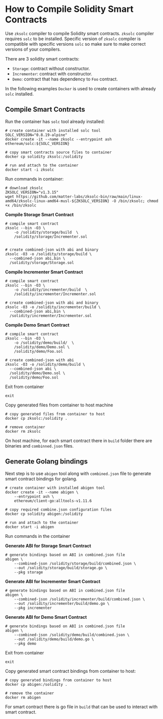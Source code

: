 # How to Compile Solidity Smart Contracts

Use `zksolc` compiler to compile Solidity smart contracts.
`zksolc` compiler requires `solc` to be installed. Specific version of
`zksolc` compiler is compatible with specific versions `solc` so make
sure to make correct versions of your compilers.

There are 3 solidity smart contracts:

- `Storage`: contract without constructor.
- `Incrementer`: contract with constructor.
- `Demo`: contract that has dependency to `Foo` contract.

In the following examples `Docker` is used to create containers with already
`solc` installed.

## Compile Smart Contracts

Run the container has `solc` tool already installed:
```shell
# create container with installed solc tool
SOLC_VERSION="0.8.19-alpine"
docker create -it --name zksolc --entrypoint ash  ethereum/solc:${SOLC_VERSION}

# copy smart contracts source files to container
docker cp solidity zksolc:/solidity

# run and attach to the container
docker start -i zksolc
```
Run commands in container:
```shell
# download zksolc
ZKSOLC_VERSION="v1.3.15"
wget https://github.com/matter-labs/zksolc-bin/raw/main/linux-amd64/zksolc-linux-amd64-musl-${ZKSOLC_VERSION} -O /bin/zksolc; chmod +x /bin/zksolc
```

**Compile Storage Smart Contract**
```shell
# compile smart contract
zksolc --bin -O3 \
	-o /solidity/storage/build  \
	/solidity/storage/Incrementer.sol


# create combined-json with abi and binary
zksolc -O3 -o /solidity/storage/build \
  --combined-json abi,bin \
  /solidity/storage/Storage.sol
```

**Compile Incrementer Smart Contract**
```shell
# compile smart contract
zksolc --bin -O3 \
	-o /solidity/incrementer/build  \
	/solidity/incrementer/Incrementer.sol

# create combined-json with abi and binary
zksolc -O3 -o /solidity/incrementer/build \
  --combined-json abi,bin \
  /solidity/incrementer/Incrementer.sol
```

**Compile Demo Smart Contract**
```shell
# compile smart contract
zksolc --bin -O3 \
	-o /solidity/demo/build/  \
	/solidity/demo/Demo.sol \
	/solidity/demo/Foo.sol

# create combined-json with abi
zksolc -O3 -o /solidity/demo/build \
  --combined-json abi \
  /solidity/demo/Demo.sol \
  /solidity/demo/Foo.sol
```
Exit from container
```shell
exit 
```

Copy generated files from container to host machine
```shell
# copy generated files from container to host
docker cp zksolc:/solidity .

# remove container
docker rm zksolc
```

On host machine, for each smart contract there in `build` folder there are binaries
and `combinned.json` files.

## Generate Golang bindings 

Next step is to use `abigen` tool along with `combined.json` file to generate
smart contract bindings for golang.

```shell
# create container with installed abigen tool
docker create -it --name abigen \
	--entrypoint ash \
	ethereum/client-go:alltools-v1.11.6

# copy required combine.json configuration files
docker cp solidity abigen:/solidity

# run and attach to the container
docker start -i abigen
```
Run commands in the container

**Generate ABI for Storage Smart Contract**
```shell
# generate bindings based on ABI in combined.json file
abigen \
	--combined-json /solidity/storage/build/combined.json \
	--out /solidity/storage/build/storage.go \
	--pkg storage
```

**Generate ABI for Incrementer Smart Contract**
```shell
# generate bindings based on ABI in combined.json file
abigen \
	--combined-json /solidity/incrementer/build/combined.json \
	--out /solidity/incrementer/build/demo.go \
	--pkg incrementer
```

**Generate ABI for Demo Smart Contract**
```shell
# generate bindings based on ABI in combined.json file
abigen \
	--combined-json /solidity/demo/build/combined.json \
	--out /solidity/demo/build/demo.go \
	--pkg demo
```

Exit from container
```shell
exit 
```

Copy generated smart contract bindings from container to host:
```shell
# copy generated bindings from container to host
docker cp abigen:/solidity .

# remove the container
docker rm abigen
```

For smart contract there is go file in `build` that can be used to
interact with smart contract.
